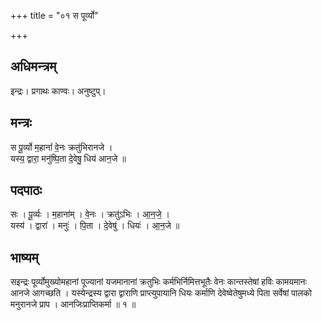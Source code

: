 +++
title = "०१ स पूर्व्यो"

+++
## अधिमन्त्रम्
इन्द्रः। प्रगाथः काण्वः। अनुष्टुप्।

## मन्त्रः
स पू॒र्व्यो म॒हानां॑ वे॒नः क्रतु॑भिरानजे ।  
यस्य॒ द्वारा॒ मनु॑ष्पि॒ता दे॒वेषु॒ धिय॑ आन॒जे ॥

## पदपाठः
सः । पू॒र्व्यः । म॒हाना॑म् । वे॒नः । क्रतु॑ऽभिः । आ॒न॒जे॒ ।  
यस्य॑ । द्वारा॑ । मनुः॑ । पि॒ता । दे॒वेषु॑ । धियः॑ । आ॒न॒जे ॥

## भाष्यम्
सइन्द्रः पूर्व्योमुख्योमहानां पूज्यानां यजमानानां क्रतुभिः कर्मभिर्निमित्तभूतैः वेनः कान्तस्तेषां हविः कामयमानः आनजे आगच्छति । यस्येन्द्रस्य द्वारा द्वाराणि प्राप्त्युपायानि धियः कर्माणि देवेष्वेतेषुमध्ये पिता सर्वेषां पालको मनुरानजे प्राप । आनजिःप्राप्तिकर्मा ॥ १ ॥